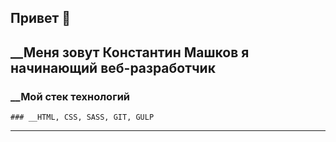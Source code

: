 ## Привет 👋

## __Меня зовут Константин Машков я начинающий веб-разработчик

### __Мой стек технологий

```
### __HTML, CSS, SASS, GIT, GULP
```

***

<!--
**Konstantinys88/Konstantinys88** is a ✨ _special_ ✨ repository because its `README.md` (this file) appears on your GitHub profile.

Here are some ideas to get you started:

- 🔭 I’m currently working on ...
- 🌱 I’m currently learning ...
- 👯 I’m looking to collaborate on ...
- 🤔 I’m looking for help with ...
- 💬 Ask me about ...
- 📫 How to reach me: ...
- 😄 Pronouns: ...
- ⚡ Fun fact: ...
-->

